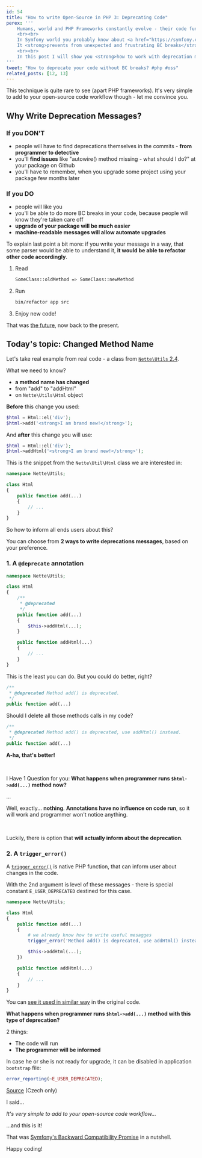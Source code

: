 ```yaml
---
id: 54
title: "How to write Open-Source in PHP 3: Deprecating Code"
perex: '''
    Humans, world and PHP Frameworks constantly evolve - their code functionality changes. Class or method is renamed, method has 1 new argument or new class is decoupled.
    <br><br>
    In Symfony world you probably know about <a href="https://symfony.com/doc/current/contributing/code/bc.html">Backward Compatibility Promise</a>.
    It <strong>prevents from unexpected and frustrating BC breaks</strong> and helps users to upgrade gradually thanks to deprecation messages.
    <br><br>
    In this post I will show you <strong>how to work with deprecation messages</strong>.
'''
tweet: "How to deprecate your code without BC breaks? #php #oss"
related_posts: [12, 13]
---
```


This technique is quite rare to see (apart PHP frameworks). It's very simple to add to your open-source code workflow though - let me convince you.


## Why Write Deprecation Messages?

### If you DON'T

- people will have to find deprecations themselves in the commits - **from programmer to detective**
- you'll **find issues** like "autowire() method missing - what should I do?" at your package on Github
- you'll have to remember, when you upgrade some project using your package few months later

### If you DO

- people will like you
- you'll be able to do more BC breaks in your code, because people will know they're taken care off
- **upgrade of your package will be much easier**
- **machine-readable messages will allow automate upgrades**


To explain last point a bit more: if you write your message in a way, that some parser would be able to understand it, **it would be able to refactor other code accordingly**.

1. Read

    ```bash
    SomeClass::oldMethod => SomeClass::newMethod
    ```

2. Run

    ```bash
    bin/refactor app src
    ```

3. Enjoy new code!


That was [the future](https://github.com/tomasvotruba/Rector), now back to the present.


## Today's topic: Changed Method Name

Let's take real example from real code - a class from [`Nette\Utils` 2.4](https://doc.nette.org/en/2.4/html-elements#toc-elements-content).

What we need to know?

- **a method name has changed**
- from "add" to "addHtml"
- on `Nette\Utils\Html` object


**Before** this change you used:

```php
$html = Html::el('div');
$html->add('<strong>I am brand new!</strong>');
```

And **after** this change you will use:

```php
$html = Html::el('div');
$html->addHtml('<strong>I am brand new!</strong>');
```


This is the snippet from the `Nette\Util\Html` class we are interested in:


```php
namespace Nette\Utils;

class Html
{
    public function add(...)
    {
        // ...
    }
}
```

So how to inform all ends users about this?

You can choose from **2 ways to write deprecations messages**, based on your preference.


### 1. A `@deprecate` annotation


```php
namespace Nette\Utils;

class Html
{
    /**
     * @deprecated
     */
    public function add(...)
    {
        $this->addHtml(...);
    }

    public function addHtml(...)
    {
        // ...
    }
}
```

This is the least you can do. But you could do better, right?

```php
/**
 * @deprecated Method add() is deprecated.
 */
public function add(...)
```

Should I delete all those methods calls in my code?

```php
/**
 * @deprecated Method add() is deprecated, use addHtml() instead.
 */
public function add(...)
```


**A-ha, that's better!**

<br>

I Have 1 Question for you: **What happens when programmer runs `$html->add(...)` method now?**

...

Well, exactly... **nothing**. **Annotations have no influence on code run**, so it will work and programmer won't notice anything.

<br>

Luckily, there is option that **will actually inform about the deprecation**.



### 2. A `trigger_error()`

A [`trigger_error()`](http://php.net/manual/en/function.trigger-error.php) is native PHP function, that can inform user about changes in the code.

With the 2nd argument is level of these messages - there is special constant `E_USER_DEPRECATED` destined for this case.

```php
namespace Nette\Utils;

class Html
{
    public function add(...)
    {
        # we already know how to write useful mesagges
        trigger_error('Method add() is deprecated, use addHtml() instead.', E_USER_DEPRECATED);

        $this->addHtml(...);
    })

    public function addHtml(...)
    {
        // ...
    }
}
```


You can [see it used in similar way](https://github.com/nette/utils/blob/f1584033b5af945b470533b466b81a789d532034/src/Utils/Html.php#L362) in the original code.



**What happens when programmer runs `$html->add(...)` method with this type of deprecation?**

2 things:

- The code will run
- **The programmer will be informed**


In case he or she is not ready for upgrade, it can be disabled in application `bootstrap` file:

```php
error_reporting(~E_USER_DEPRECATED);
```

[Source](https://phpfashion.com/jak-spravne-updatovat-nette) (Czech only)



I said...

*It's very simple to add to your open-source code workflow...*

...and this is it!



That was [Symfony's Backward Compatibility Promise](https://symfony.com/doc/current/contributing/code/bc.html) in a nutshell.


Happy coding!

